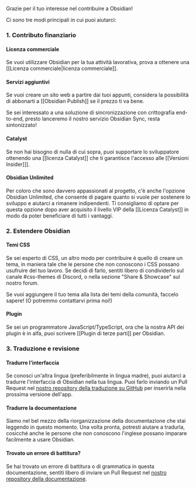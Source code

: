 Grazie per il tuo interesse nel contribuire a Obsidian!

Ci sono tre modi principali in cui puoi aiutarci:

### 1. Contributo finanziario

#### Licenza commerciale

Se vuoi utilizzare Obsidian per la tua attività lavorativa, prova a ottenere una [[Licenza commerciale|licenza commerciale]].

#### Servizi aggiuntivi

Se vuoi creare un sito web a partire dai tuoi appunti, considera la possibilità di abbonarti a [[Obsidian Publish]] se il prezzo ti va bene.

Se sei interessato a una soluzione di sincronizzazione con crittografia end-to-end, presto lanceremo il nostro servizio Obsidian Sync, resta sintonizzato!

#### Catalyst

Se non hai bisogno di nulla di cui sopra, puoi supportare lo sviluppatore ottenendo una [[licenza Catalyst]] che ti garantisce l'accesso alle [[Versioni Insider]]].

#### Obsidian Unlimited

Per coloro che sono davvero appassionati al progetto, c'è anche l'opzione Obsidian Unlimited, che consente di pagare quanto si vuole per sostenere lo sviluppo e aiutarci a rimanere indipendenti. Ti consigliamo di optare per questa opzione dopo aver acquisito il livello VIP della [[Licenza Catalyst]] in modo da poter beneficiare di tutti i vantaggi.

### 2. Estendere Obsidian

#### Temi CSS

Se sei esperto di CSS, un altro modo per contribuire è quello di creare un tema, in maniera tale che le persone che non conoscono i CSS possano usufruire del tuo lavoro. Se decidi di farlo, sentiti libero di condividerlo sul canale #css-themes di Discord, o nella sezione "Share & Showcase" sul nostro forum.

Se vuoi aggiungere il tuo tema alla lista dei temi della comunità, faccelo sapere! (O potremmo contattarvi prima noi!)

#### Plugin

Se sei un programmatore JavaScript/TypeScript, ora che la nostra API dei plugin è in alfa, puoi scrivere [[Plugin di terze parti]] per Obsidian.

### 3. Traduzione e revisione

#### Tradurre l'interfaccia

Se conosci un'altra lingua (preferibilmente in lingua madre), puoi aiutarci a tradurre l'interfaccia di Obsidian nella tua lingua. Puoi farlo inviando un Pull Request nel [nostro repository della traduzione su GitHub](https://github.com/obsidianmd/obsidian-translations) per inserirla nella prossima versione dell'app.

#### Tradurre la documentazione

Siamo nel bel mezzo della riorganizzazione della documentazione che stai leggendo in questo momento. Una volta pronta, potresti aiutare a tradurla, cosicché anche le persone che non conoscono l'inglese possano imparare facilmente a usare Obsidian.

#### Trovato un errore di battitura?

Se hai trovato un errore di battitura o di grammatica in questa documentazione, sentiti libero di inviare un Pull Request nel [nostro repository della documentazione](https://github.com/obsidianmd/obsidian-docs).